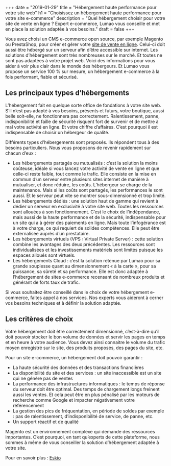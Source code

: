 +++
date = "2019-01-29"
title = "Hébergement haute performance pour votre site web"
h1 = "Choisissez un hébergement haute performance pour votre site e-commerce"
description = "Quel hébergement choisir pour votre site de vente en ligne ? Expert e-commerce, Lumao vous conseille et met en place la solution adaptée à vos besoins."
draft = false
+++

Vous avez choisi un CMS e-commerce open source, par exemple Magento ou PrestaShop, pour créer et gérer votre [site de vente en ligne](/ecommerce/). Celui-ci doit aussi être hébergé sur un serveur afin d’être accessible sur internet. Les solutions d’hébergement sont très nombreuses sur le marché. Et toutes ne sont pas adaptées à votre projet web. Voici des informations pour vous aider à voir plus clair dans le monde des hébergeurs. Et Lumao vous propose un service 100 % sur mesure, un hébergement e-commerce à la fois performant, fiable et sécurisé.

## Les principaux types d’hébergements 

L’hébergement fait en quelque sorte office de fondations à votre site web. S’il n’est pas adapté à vos besoins, présents et futurs, votre boutique, aussi belle soit-elle, ne fonctionnera pas correctement. Ralentissement, panne, indisponibilité et faille de sécurité risquent fort de survenir et de mettre à mal votre activité en ligne. Et votre chiffre d’affaires. C’est pourquoi il est indispensable de choisir un hébergeur de qualité.

Différents types d’hébergements sont proposés. Ils répondent tous à des besoins particuliers. Nous vous proposons de revenir rapidement sur chacun d’eux :

-	Les hébergements partagés ou mutualisés : c’est la solution la moins coûteuse, idéale si vous lancez votre activité de vente en ligne et que celle-ci reste faible, tout comme le trafic. Elle consiste en la mise en commun d’un serveur entre plusieurs sites internet de manière à mutualiser, et donc réduire, les coûts. L’hébergeur se charge de la maintenance. Mais si les coûts sont partagés, les performances le sont aussi. Et le serveur peut vite se montrer sous-dimensionné et trop limité.
-	Les hébergements dédiés : une solution haut de gamme qui revient à dédier un serveur en exclusivité à votre site web. Toutes les ressources sont allouées à son fonctionnement. C’est le choix de l’indépendance, mais aussi de la haute performance et de la sécurité, indispensable pour un site qui a à gérer des paiements en ligne. Mais toute l’infogérance est à votre charge, ce qui requiert de solides compétences. Elle peut être externalisée auprès d’un prestataire.
-	Les hébergements virtuels (VPS : Virtual Private Server) : cette solution combine les avantages des deux précédentes. Les ressources sont individualisées et les investissements matériels sont limités puisque les espaces alloués sont virtuels. 
-	Les hébergements Cloud : c’est la solution retenue par Lumao pour sa grande souplesse quant au dimensionnement « à la carte », pour sa puissance, sa sûreté et sa performance. Elle est donc adaptée à l’hébergement de sites e-commerce recensant de nombreux produits et générant de forts taux de trafic.

Si vous souhaitez être conseillé dans le choix de votre hébergement e-commerce, faites appel à nos services. Nos experts vous aideront à cerner vos besoins techniques et à définir la solution adaptée.

## Les critères de choix

Votre hébergement doit être correctement dimensionné, c’est-à-dire qu’il doit pouvoir stocker le bon volume de données et servir les pages en temps et en heure à votre audience. Vous devez ainsi connaitre le volume du trafic moyen enregistré sur le site, des produits proposés, des pages du site, etc.

Pour un site e-commerce, un hébergement doit pouvoir garantir :

-	La haute sécurité des données et des transactions financières
-	La disponibilité du site et des services : un site inaccessible est un site qui ne génère pas de ventes
-	La performance des infrastructures informatiques : le temps de réponse du serveur doit être optimal. Des temps de chargement longs freinent aussi les ventes. Et cela peut être en plus pénalisé par les moteurs de recherche comme Google et impacter négativement votre référencement
-	La gestion des pics de fréquentation, en période de soldes par exemple : pas de ralentissement, d’indisponibilité de service, de panne, etc.
-	Un support réactif et de qualité

Magento est un environnement complexe qui demande des ressources importantes. C’est pourquoi, en tant qu’experts de cette plateforme, nous sommes à même de vous conseiller la solution d’hébergement adaptée à votre site.

Pour en savoir plus : [Eskio](https://eskio.net/)
